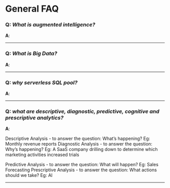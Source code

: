 # General FAQ

### **Q**: _What is augmented intelligence?_

**A**: 

---

### **Q**: _What is Big Data?_

**A**: 

---

### **Q**: _why serverless SQL pool?_

**A**: 

---

### **Q**: _what are descriptive, diagnostic, predictive, cognitive and prescriptive analytics?_

**A**: 

Descriptive Analysis - to answer the question: What’s happening? Eg: Monthly revenue reports
Diagnostic Analysis - to answer the question: Why’s happening? 
Eg: A SaaS company drilling down to determine which marketing activities increased trials

Predictive Analysis - to answer the question: What will happen? Eg: Sales Forecasting
Prescriptive Analysis - to answer the question: What actions should we take? Eg: AI

---